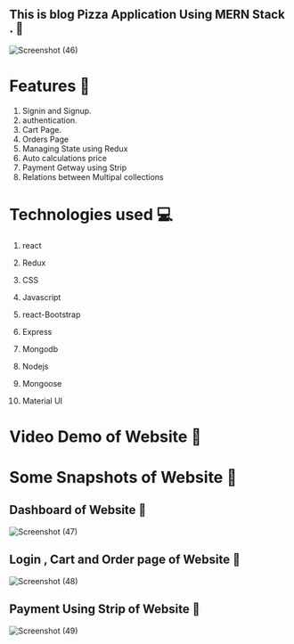 
## This is blog Pizza Application Using MERN Stack . 🍕
![Screenshot (46)](https://user-images.githubusercontent.com/87435542/178153028-85aad0df-ba6b-4584-af89-42a9e0cbe925.png)



# Features 🚡
1. Signin and Signup.
2. authentication.
3. Cart Page.
4. Orders Page
5. Managing State using Redux
6. Auto calculations price
7. Payment Getway using Strip
8.  Relations between Multipal collections  

# Technologies used 💻
1. react 
2. Redux
3. CSS 
4. Javascript
5. react-Bootstrap
6. Express
7. Mongodb
8. Nodejs
9. Mongoose

10. Material UI
# Video Demo of Website 🎥


# Some Snapshots of Website 📸
## Dashboard of Website 📸
![Screenshot (47)](https://user-images.githubusercontent.com/87435542/178153030-763cfb01-3c21-49ea-8a4f-ecef5b716a1c.png)
## Login , Cart and Order page of Website 📸
![Screenshot (48)](https://user-images.githubusercontent.com/87435542/178153031-6342dc60-9315-48fa-90d8-dc60676a4028.png)
## Payment Using Strip of Website 📸
![Screenshot (49)](https://user-images.githubusercontent.com/87435542/178153034-db673d27-9cf0-4449-8ce0-2fd1cd2a02cb.png)
